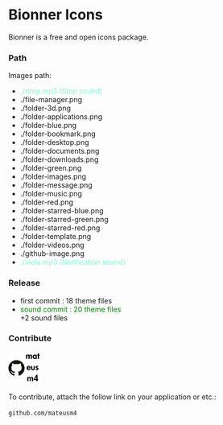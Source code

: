 # Bionner Icons
Bionner is a free and open icons package.
### Path
Images path:

 * <div style="color: aquamarine;">./drop.mp3 (Stop sound)</div>
 * ./file-manager.png
 * ./folder-3d.png
 * ./folder-applications.png
 * ./folder-blue.png
 * ./folder-bookmark.png
 * ./folder-desktop.png
 * ./folder-documents.png
 * ./folder-downloads.png
 * ./folder-green.png
 * ./folder-images.png
 * ./folder-message.png
 * ./folder-music.png
 * ./folder-red.png
 * ./folder-starred-blue.png
 * ./folder-starred-green.png
 * ./folder-starred-red.png
 * ./folder-template.png
 * ./folder-videos.png
 * ./github-image.png
 * <div style="color: aquamarine;">./viola.mp3 (Notification sound)</div>

### Release

 * first commit : 18 theme files
 * <div style="color: green">sound commit : 20 theme files</div>
    +2 sound files

### Contribute

<img src="./github-image.png"></img>

To contribute, attach the follow link on your application or etc.:

<code>github.com/mateusm4</code>
